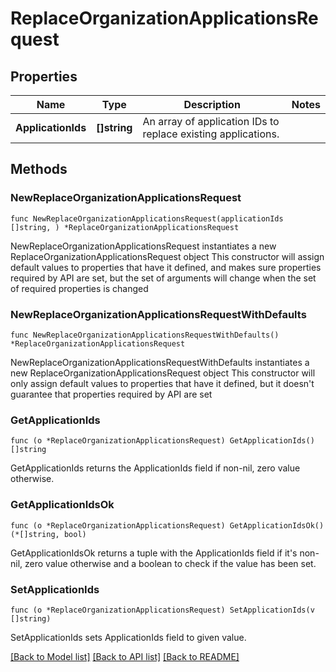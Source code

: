 # ReplaceOrganizationApplicationsRequest

## Properties

Name | Type | Description | Notes
------------ | ------------- | ------------- | -------------
**ApplicationIds** | **[]string** | An array of application IDs to replace existing applications. | 

## Methods

### NewReplaceOrganizationApplicationsRequest

`func NewReplaceOrganizationApplicationsRequest(applicationIds []string, ) *ReplaceOrganizationApplicationsRequest`

NewReplaceOrganizationApplicationsRequest instantiates a new ReplaceOrganizationApplicationsRequest object
This constructor will assign default values to properties that have it defined,
and makes sure properties required by API are set, but the set of arguments
will change when the set of required properties is changed

### NewReplaceOrganizationApplicationsRequestWithDefaults

`func NewReplaceOrganizationApplicationsRequestWithDefaults() *ReplaceOrganizationApplicationsRequest`

NewReplaceOrganizationApplicationsRequestWithDefaults instantiates a new ReplaceOrganizationApplicationsRequest object
This constructor will only assign default values to properties that have it defined,
but it doesn't guarantee that properties required by API are set

### GetApplicationIds

`func (o *ReplaceOrganizationApplicationsRequest) GetApplicationIds() []string`

GetApplicationIds returns the ApplicationIds field if non-nil, zero value otherwise.

### GetApplicationIdsOk

`func (o *ReplaceOrganizationApplicationsRequest) GetApplicationIdsOk() (*[]string, bool)`

GetApplicationIdsOk returns a tuple with the ApplicationIds field if it's non-nil, zero value otherwise
and a boolean to check if the value has been set.

### SetApplicationIds

`func (o *ReplaceOrganizationApplicationsRequest) SetApplicationIds(v []string)`

SetApplicationIds sets ApplicationIds field to given value.



[[Back to Model list]](../README.md#documentation-for-models) [[Back to API list]](../README.md#documentation-for-api-endpoints) [[Back to README]](../README.md)



